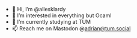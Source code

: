 - 👋 Hi, I’m @allesklardy
- 👀 I’m interested in everything but Ocaml
- 🌱 I’m currently studying at TUM
- 📫 Reach me on Mastodon @adrian@tum.social

<!---
allesklardy/allesklardy is a ✨ special ✨ repository because its `README.md` (this file) appears on your GitHub profile.
You can click the Preview link to take a look at your changes.
--->
